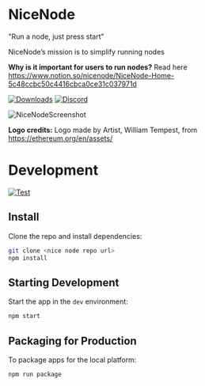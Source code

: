 # NiceNode

"Run a node, just press start"

NiceNode’s mission is to simplify running nodes

<strong>Why is it important for users to run nodes?</strong> Read here https://www.notion.so/nicenode/NiceNode-Home-5c48ccbc50c4416cbca0ce31c037971d

[![Downloads](https://badgen.net/badge/icon/alpha?label=downloads)](https://www.nicenode.xyz/downloads) [![Discord](https://badgen.net/badge/icon/discord?icon=discord&label)](https://discord.gg/k3dpYU4Pn9)

![NiceNodeScreenshot](https://www.nicenode.xyz/img/screenshot.png 'NiceNodeScreenshot')

<strong>Logo credits:</strong> Logo made by Artist, William Tempest, from https://ethereum.org/en/assets/

# Development

[![Test](https://github.com/jgresham/nice-node/actions/workflows/test.yml/badge.svg)](https://github.com/jgresham/nice-node/actions/workflows/test.yml)

## Install

Clone the repo and install dependencies:

```bash
git clone <nice node repo url>
npm install
```

## Starting Development

Start the app in the `dev` environment:

```bash
npm start
```

## Packaging for Production

To package apps for the local platform:

```bash
npm run package
```
